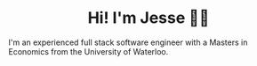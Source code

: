 <h1 align="center"> Hi! I'm Jesse 👩‍💻</h1>

I'm an experienced full stack software engineer with a Masters in Economics from the University of Waterloo.

